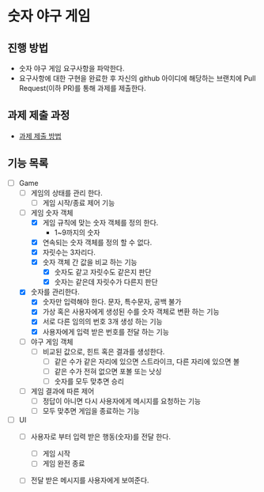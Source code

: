 # 숫자 야구 게임
## 진행 방법
* 숫자 야구 게임 요구사항을 파악한다.
* 요구사항에 대한 구현을 완료한 후 자신의 github 아이디에 해당하는 브랜치에 Pull Request(이하 PR)를 통해 과제를 제출한다.

## 과제 제출 과정
* [과제 제출 방법](https://github.com/next-step/nextstep-docs/tree/master/precourse)

## 기능 목록
- [ ] Game
    - [ ] 게임의 상태를 관리 한다.
        - [ ] 게임 시작/종료 제어 기능
    - [ ] 게임 숫자 객체
        - [x] 게임 규칙에 맞는 숫자 객체를 정의 한다.
            - 1~9까지의 숫자
        - [x] 연속되는 숫자 객체를 정의 할 수 없다.
        - [x] 자릿수는 3자리다.
        - [x] 숫자 객체 간 값을 비교 하는 기능
            - [x] 숫자도 같고 자릿수도 같은지 판단
            - [x] 숫자는 같은데 자릿수가 다른지 판단
    - [x] 숫자를 관리한다.
        - [x] 숫자만 입력해야 한다. 문자, 특수문자, 공백 불가
        - [x] 가상 혹은 사용자에게 생성된 수를 숫자 객체로 변환 하는 기능
        - [x] 서로 다른 임의의 번호 3개 생성 하는 기능
        - [x] 사용자에게 입력 받은 번호를 전달 하는 기능 
    - [ ] 야구 게임 객체
        - [ ] 비교된 값으로, 힌트 혹은 결과를 생성한다.
            - [ ] 같은 수가 같은 자리에 있으면 스트라이크, 다른 자리에 있으면 볼
            - [ ] 같은 수가 전혀 없으면 포볼 또는 낫싱
            - [ ] 숫자를 모두 맞추면 승리
    - [ ] 게임 결과에 따른 제어
        - [ ] 정답이 아니면 다시 사용자에게 메시지를 요청하는 기능
        - [ ] 모두 맞추면 게임을 종료하는 기능
        
- [ ] UI  
    - [ ] 사용자로 부터 입력 받은 행동(숫자)를 전달 한다.
        - [ ] 게임 시작
        - [ ] 게임 완전 종료
    - [ ] 전달 받은 메시지를 사용자에게 보여준다.
    